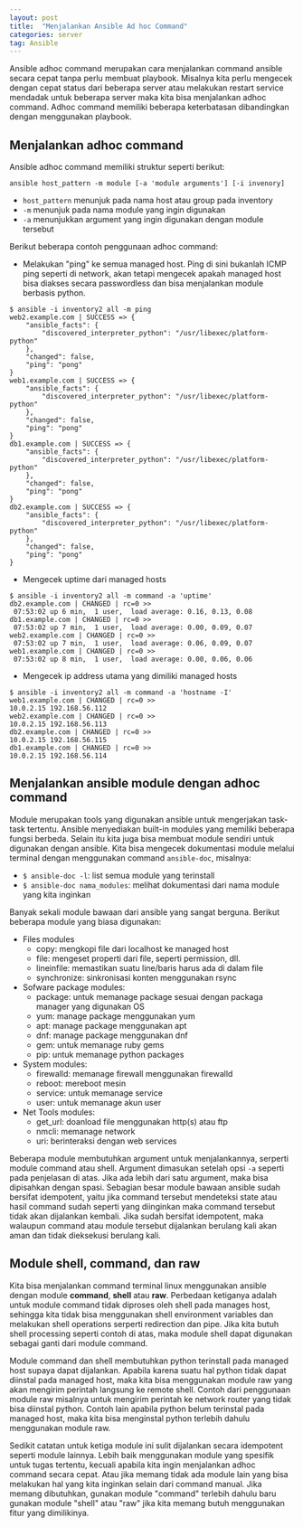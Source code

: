 ```yaml
---
layout: post
title:  "Menjalankan Ansible Ad hoc Command"
categories: server
tag: Ansible
---
```


Ansible adhoc command merupakan cara menjalankan command ansible secara cepat tanpa perlu membuat playbook. Misalnya kita perlu mengecek dengan cepat status dari beberapa server atau melakukan restart service mendadak untuk beberapa server maka kita bisa menjalankan adhoc command. Adhoc command memiliki beberapa keterbatasan dibandingkan dengan menggunakan playbook.

## Menjalankan adhoc command
Ansible adhoc command memiliki struktur seperti berikut:
```
ansible host_pattern -m module [-a 'module arguments'] [-i invenory]
```
- `host_pattern` menunjuk pada nama host atau group pada inventory
- `-m` menunjuk pada nama module yang ingin digunakan
- `-a` menunjukkan argument yang ingin digunakan dengan module tersebut

Berikut beberapa contoh penggunaan adhoc command:
- Melakukan "ping" ke semua managed host. Ping di sini bukanlah ICMP ping seperti di network, akan tetapi mengecek apakah managed host bisa diakses secara passwordless dan bisa menjalankan module berbasis python.
```
$ ansible -i inventory2 all -m ping
web2.example.com | SUCCESS => {
    "ansible_facts": {
        "discovered_interpreter_python": "/usr/libexec/platform-python"
    },
    "changed": false,
    "ping": "pong"
}
web1.example.com | SUCCESS => {
    "ansible_facts": {
        "discovered_interpreter_python": "/usr/libexec/platform-python"
    },
    "changed": false,
    "ping": "pong"
}
db1.example.com | SUCCESS => {
    "ansible_facts": {
        "discovered_interpreter_python": "/usr/libexec/platform-python"
    },
    "changed": false,
    "ping": "pong"
}
db2.example.com | SUCCESS => {
    "ansible_facts": {
        "discovered_interpreter_python": "/usr/libexec/platform-python"
    },
    "changed": false,
    "ping": "pong"
}
```

- Mengecek uptime dari managed hosts
```
$ ansible -i inventory2 all -m command -a 'uptime'
db2.example.com | CHANGED | rc=0 >>
 07:53:02 up 6 min,  1 user,  load average: 0.16, 0.13, 0.08
db1.example.com | CHANGED | rc=0 >>
 07:53:02 up 7 min,  1 user,  load average: 0.00, 0.09, 0.07
web2.example.com | CHANGED | rc=0 >>
 07:53:02 up 7 min,  1 user,  load average: 0.06, 0.09, 0.07
web1.example.com | CHANGED | rc=0 >>
 07:53:02 up 8 min,  1 user,  load average: 0.00, 0.06, 0.06
```
- Mengecek ip address utama yang dimiliki managed hosts
```
$ ansible -i inventory2 all -m command -a 'hostname -I'
web1.example.com | CHANGED | rc=0 >>
10.0.2.15 192.168.56.112
web2.example.com | CHANGED | rc=0 >>
10.0.2.15 192.168.56.113
db2.example.com | CHANGED | rc=0 >>
10.0.2.15 192.168.56.115
db1.example.com | CHANGED | rc=0 >>
10.0.2.15 192.168.56.114
```

## Menjalankan ansible module dengan adhoc command
Module merupakan tools yang digunakan ansible untuk mengerjakan task-task tertentu. Ansible menyediakan built-in modules yang memiliki beberapa fungsi berbeda. Selain itu kita juga bisa membuat module sendiri untuk digunakan dengan ansible. Kita bisa mengecek dokumentasi module melalui terminal dengan menggunakan command `ansible-doc`, misalnya:
- `$ ansible-doc -l`: list semua module yang terinstall
- `$ ansible-doc nama_modules`: melihat dokumentasi dari nama module yang kita inginkan

Banyak sekali module bawaan dari ansible yang sangat berguna. Berikut beberapa module yang biasa digunakan:
- Files modules
  - copy: mengkopi file dari localhost ke managed host
  - file: mengeset properti dari file, seperti permission, dll.
  - lineinfile: memastikan suatu line/baris harus ada di dalam file
  - synchronize: sinkronisasi konten menggunakan rsync
- Sofware package modules:
  - package: untuk memanage package sesuai dengan packaga manager yang digunakan OS
  - yum: manage package menggunakan yum
  - apt: manage package menggunakan apt
  - dnf: manage package menggunakan dnf
  - gem: untuk memanage ruby gems
  - pip: untuk memanage python packages
- System modules:
  - firewalld: memanage firewall menggunakan firewalld
  - reboot: mereboot mesin
  - service: untuk memanage service
  - user: untuk memanage akun user
- Net Tools modules:
  - get_url: doanload file menggunakan http(s) atau ftp
  - nmcli: memanage network
  - uri: berinteraksi dengan web services

Beberapa module membutuhkan argument untuk menjalankannya, serperti module command atau shell. Argument dimasukan setelah opsi `-a` seperti pada penjelasan di atas. Jika ada lebih dari satu argument, maka bisa dipisahkan dengan spasi. Sebagian besar module bawaan ansible sudah bersifat idempotent, yaitu jika command tersebut mendeteksi state atau hasil command sudah seperti yang diinginkan maka command tersebut tidak akan dijalankan kembali. Jika sudah bersifat idempotent, maka walaupun command atau module tersebut dijalankan berulang kali akan aman dan tidak dieksekusi berulang kali.

## Module shell, command, dan raw
Kita bisa menjalankan command terminal linux menggunakan ansible dengan module **command**, **shell** atau **raw**. Perbedaan ketiganya adalah untuk module command tidak diproses oleh shell pada manages host, sehingga kita tidak bisa menggunakan shell environment variables dan melakukan shell operations serperti redirection dan pipe. Jika kita butuh shell processing seperti contoh di atas, maka module shell dapat digunakan sebagai ganti dari module command.

Module command dan shell membutuhkan python terinstall pada managed host supaya dapat dijalankan. Apabila karena suatu hal python tidak dapat diinstal pada managed host, maka kita bisa menggunakan module raw yang akan mengirim perintah langsung ke remote shell. Contoh dari penggunaan module raw misalnya untuk mengirim perintah ke network router yang tidak bisa diinstal python. Contoh lain apabila python belum terinstal pada managed host, maka kita bisa menginstal python terlebih dahulu menggunakan module raw.

Sedikit catatan untuk ketiga module ini sulit dijalankan secara idempotent seperti module lainnya. Lebih baik menggunakan module yang spesifik untuk tugas tertentu, kecuali apabila kita ingin menjalankan adhoc command secara cepat. Atau jika memang tidak ada module lain yang bisa melakukan hal yang kita inginkan selain dari command manual. Jika memang dibutuhkan, gunakan module "command" terlebih dahulu baru gunakan module "shell" atau "raw" jika kita memang butuh menggunakan fitur yang dimilikinya.